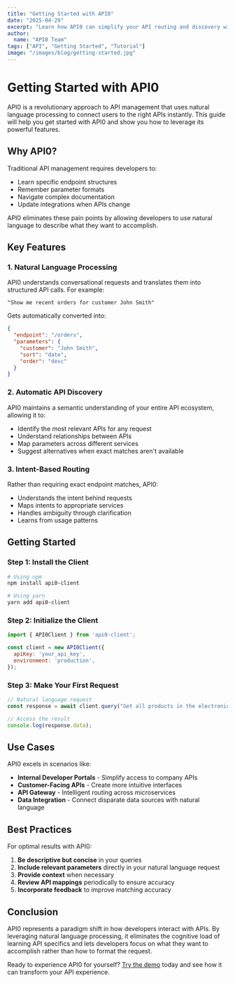 ```yaml
---
title: "Getting Started with API0"
date: "2025-04-29"
excerpt: "Learn how API0 can simplify your API routing and discovery with natural language processing."
author:
  name: "API0 Team"
tags: ["API", "Getting Started", "Tutorial"]
image: "/images/blog/getting-started.jpg"
---
```


# Getting Started with API0

API0 is a revolutionary approach to API management that uses natural language processing to connect users to the right APIs instantly. This guide will help you get started with API0 and show you how to leverage its powerful features.

## Why API0?

Traditional API management requires developers to:

- Learn specific endpoint structures
- Remember parameter formats
- Navigate complex documentation
- Update integrations when APIs change

API0 eliminates these pain points by allowing developers to use natural language to describe what they want to accomplish.

## Key Features

### 1. Natural Language Processing

API0 understands conversational requests and translates them into structured API calls. For example:

```
"Show me recent orders for customer John Smith"
```

Gets automatically converted into:

```json
{
  "endpoint": "/orders",
  "parameters": {
    "customer": "John Smith",
    "sort": "date",
    "order": "desc"
  }
}
```

### 2. Automatic API Discovery

API0 maintains a semantic understanding of your entire API ecosystem, allowing it to:

- Identify the most relevant APIs for any request
- Understand relationships between APIs
- Map parameters across different services
- Suggest alternatives when exact matches aren't available

### 3. Intent-Based Routing

Rather than requiring exact endpoint matches, API0:

- Understands the intent behind requests
- Maps intents to appropriate services
- Handles ambiguity through clarification
- Learns from usage patterns

## Getting Started

### Step 1: Install the Client

```bash
# Using npm
npm install api0-client

# Using yarn
yarn add api0-client
```

### Step 2: Initialize the Client

```javascript
import { API0Client } from 'api0-client';

const client = new API0Client({
  apiKey: 'your_api_key',
  environment: 'production',
});
```

### Step 3: Make Your First Request

```javascript
// Natural language request
const response = await client.query("Get all products in the electronics category");

// Access the result
console.log(response.data);
```

## Use Cases

API0 excels in scenarios like:

* **Internal Developer Portals** - Simplify access to company APIs
* **Customer-Facing APIs** - Create more intuitive interfaces
* **API Gateway** - Intelligent routing across microservices
* **Data Integration** - Connect disparate data sources with natural language

## Best Practices

For optimal results with API0:

1. **Be descriptive but concise** in your queries
2. **Include relevant parameters** directly in your natural language request
3. **Provide context** when necessary
4. **Review API mappings** periodically to ensure accuracy
5. **Incorporate feedback** to improve matching accuracy

## Conclusion

API0 represents a paradigm shift in how developers interact with APIs. By leveraging natural language processing, it eliminates the cognitive load of learning API specifics and lets developers focus on what they want to accomplish rather than how to format the request.

Ready to experience API0 for yourself? [Try the demo](https://app.api0.ai) today and see how it can transform your API experience.
